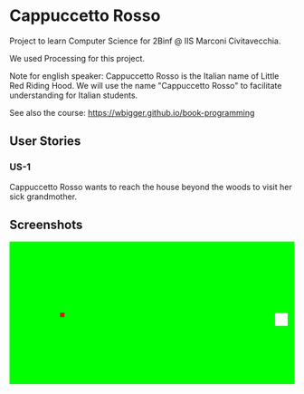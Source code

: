 # Cappuccetto Rosso
Project to learn Computer Science for 2Binf @ IIS Marconi Civitavecchia.

We used Processing for this project.

Note for english speaker: Cappuccetto Rosso is the Italian name of Little Red Riding Hood. We will use the name "Cappuccetto Rosso" to facilitate understanding for Italian students.

See also the course: https://wbigger.github.io/book-programming

## User Stories
### US-1
Cappuccetto Rosso wants to reach the house beyond the woods to visit her sick grandmother.

## Screenshots
![screenshot](./Screenshot_20190103-154935.png)
